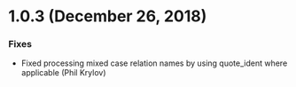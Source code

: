 # 1.0.3 (December 26, 2018)

### Fixes

* Fixed processing mixed case relation names by using quote_ident where applicable (Phil Krylov)
